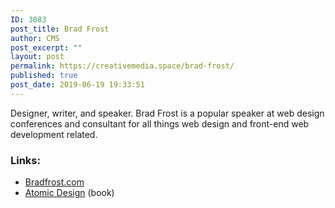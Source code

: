 ```yaml
---
ID: 3083
post_title: Brad Frost
author: CMS
post_excerpt: ""
layout: post
permalink: https://creativemedia.space/brad-frost/
published: true
post_date: 2019-06-19 19:33:51
---
```

<!-- wp:paragraph -->
<p>Designer, writer, and speaker. Brad Frost is a popular speaker at web design conferences and consultant for all things web design and front-end web development related. </p>
<!-- /wp:paragraph -->

<!-- wp:heading {"level":3} -->
<h3>Links:</h3>
<!-- /wp:heading -->

<!-- wp:list -->
<ul><li><a href="http://bradfrost.com/">Bradfrost.com</a></li><li><a href="http://atomicdesign.bradfrost.com/">Atomic Design</a> (book)</li></ul>
<!-- /wp:list -->

<!-- wp:paragraph -->
<p></p>
<!-- /wp:paragraph -->